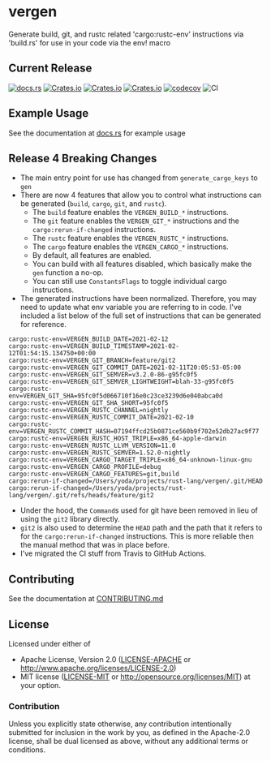 # vergen
Generate build, git, and rustc related 'cargo:rustc-env' instructions via 'build.rs' for use in your code via the env! macro

## Current Release
[![docs.rs](https://docs.rs/vergen/badge.svg)](https://docs.rs/vergen)
[![Crates.io](https://img.shields.io/crates/v/vergen.svg)](https://crates.io/crates/vergen)
[![Crates.io](https://img.shields.io/crates/l/vergen.svg)](https://crates.io/crates/vergen)
[![Crates.io](https://img.shields.io/crates/d/vergen.svg)](https://crates.io/crates/vergen)
[![codecov](https://codecov.io/gh/rustyhorde/vergen/branch/master/graph/badge.svg?token=cBXro7o2UN)](https://codecov.io/gh/rustyhorde/vergen)
![CI](https://github.com/rustyhorde/vergen/actions/workflows/main.yml/badge.svg)

## Example Usage
See the documentation at [docs.rs](https://docs.rs/vergen) for example usage

## Release 4 Breaking Changes
* The main entry point for use has changed from `generate_cargo_keys` to `gen`
* There are now 4 features that allow you to control what instructions can be generated (`build`, `cargo`, `git`, and `rustc`).
    * The `build` feature enables the `VERGEN_BUILD_*` instructions.
    * The `git` feature enables the `VERGEN_GIT_*` instructions and the `cargo:rerun-if-changed` instructions.
    * The `rustc` feature enables the `VERGEN_RUSTC_*` instructions.
    * The `cargo` feature enables the `VERGEN_CARGO_*` instructions.
    * By default, all features are enabled.
    * You can build with all features disabled, which basically make the `gen` function a no-op.
    * You can still use `ConstantsFlags` to toggle individual cargo instructions.
* The generated instructions have been normalized.  Therefore, you may need to update what env variable you are referring to in code.  I've included a list below of the full set of instructions that can be generated for reference.

```text, no_run
cargo:rustc-env=VERGEN_BUILD_DATE=2021-02-12
cargo:rustc-env=VERGEN_BUILD_TIMESTAMP=2021-02-12T01:54:15.134750+00:00
cargo:rustc-env=VERGEN_GIT_BRANCH=feature/git2
cargo:rustc-env=VERGEN_GIT_COMMIT_DATE=2021-02-11T20:05:53-05:00
cargo:rustc-env=VERGEN_GIT_SEMVER=v3.2.0-86-g95fc0f5
cargo:rustc-env=VERGEN_GIT_SEMVER_LIGHTWEIGHT=blah-33-g95fc0f5
cargo:rustc-env=VERGEN_GIT_SHA=95fc0f5d066710f16e0c23ce3239d6e040abca0d
cargo:rustc-env=VERGEN_GIT_SHA_SHORT=95fc0f5
cargo:rustc-env=VERGEN_RUSTC_CHANNEL=nightly
cargo:rustc-env=VERGEN_RUSTC_COMMIT_DATE=2021-02-10
cargo:rustc-env=VERGEN_RUSTC_COMMIT_HASH=07194ffcd25b0871ce560b9f702e52db27ac9f77
cargo:rustc-env=VERGEN_RUSTC_HOST_TRIPLE=x86_64-apple-darwin
cargo:rustc-env=VERGEN_RUSTC_LLVM_VERSION=11.0
cargo:rustc-env=VERGEN_RUSTC_SEMVER=1.52.0-nightly
cargo:rustc-env=VERGEN_CARGO_TARGET_TRIPLE=x86_64-unknown-linux-gnu
cargo:rustc-env=VERGEN_CARGO_PROFILE=debug
cargo:rustc-env=VERGEN_CARGO_FEATURES=git,build
cargo:rerun-if-changed=/Users/yoda/projects/rust-lang/vergen/.git/HEAD
cargo:rerun-if-changed=/Users/yoda/projects/rust-lang/vergen/.git/refs/heads/feature/git2
```

* Under the hood, the `Command`s used for git have been removed in lieu of using the `git2` library directly.
* `git2` is also used to determine the `HEAD` path and the path that it refers to for the `cargo:rerun-if-changed` instructions.  This is more reliable then the manual method that was in place before.
* I've migrated the CI stuff from Travis to GitHub Actions.

## Contributing
See the documentation at [CONTRIBUTING.md](CONTRIBUTING.md)

## License

Licensed under either of
 * Apache License, Version 2.0 ([LICENSE-APACHE](LICENSE-APACHE) or http://www.apache.org/licenses/LICENSE-2.0)
 * MIT license ([LICENSE-MIT](LICENSE-MIT) or http://opensource.org/licenses/MIT)
at your option.

### Contribution

Unless you explicitly state otherwise, any contribution intentionally submitted
for inclusion in the work by you, as defined in the Apache-2.0 license, shall be dual licensed as above, without any
additional terms or conditions.
